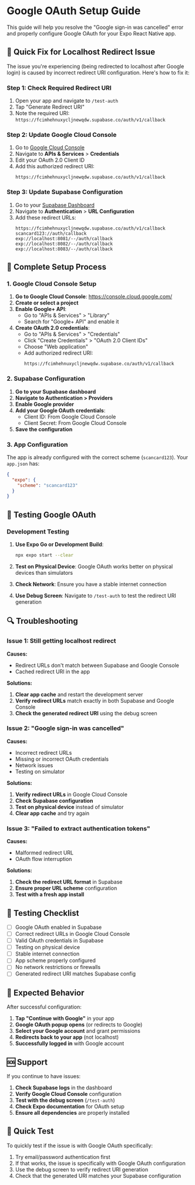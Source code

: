 # Google OAuth Setup Guide

This guide will help you resolve the "Google sign-in was cancelled" error and properly configure Google OAuth for your Expo React Native app.

## 🔧 **Quick Fix for Localhost Redirect Issue**

The issue you're experiencing (being redirected to localhost after Google login) is caused by incorrect redirect URI configuration. Here's how to fix it:

### **Step 1: Check Required Redirect URI**

1. Open your app and navigate to `/test-auth`
2. Tap "Generate Redirect URI" 
3. Note the required URI: `https://fcimhehnuxycljnewqdw.supabase.co/auth/v1/callback`

### **Step 2: Update Google Cloud Console**

1. Go to [Google Cloud Console](https://console.cloud.google.com/)
2. Navigate to **APIs & Services** > **Credentials**
3. Edit your OAuth 2.0 Client ID
4. Add this authorized redirect URI:
   ```
   https://fcimhehnuxycljnewqdw.supabase.co/auth/v1/callback
   ```

### **Step 3: Update Supabase Configuration**

1. Go to your [Supabase Dashboard](https://supabase.com/dashboard)
2. Navigate to **Authentication** > **URL Configuration**
3. Add these redirect URLs:
   ```
   https://fcimhehnuxycljnewqdw.supabase.co/auth/v1/callback
   scancard123://auth/callback
   exp://localhost:8081/--/auth/callback
   exp://localhost:8082/--/auth/callback
   exp://localhost:8083/--/auth/callback
   ```

## 🚀 **Complete Setup Process**

### **1. Google Cloud Console Setup**

1. **Go to Google Cloud Console**: https://console.cloud.google.com/
2. **Create or select a project**
3. **Enable Google+ API**:
   - Go to "APIs & Services" > "Library"
   - Search for "Google+ API" and enable it
4. **Create OAuth 2.0 credentials**:
   - Go to "APIs & Services" > "Credentials"
   - Click "Create Credentials" > "OAuth 2.0 Client IDs"
   - Choose "Web application"
   - Add authorized redirect URI:
     ```
     https://fcimhehnuxycljnewqdw.supabase.co/auth/v1/callback
     ```

### **2. Supabase Configuration**

1. **Go to your Supabase dashboard**
2. **Navigate to Authentication > Providers**
3. **Enable Google provider**
4. **Add your Google OAuth credentials**:
   - Client ID: From Google Cloud Console
   - Client Secret: From Google Cloud Console
5. **Save the configuration**

### **3. App Configuration**

The app is already configured with the correct scheme (`scancard123`). Your `app.json` has:

```json
{
  "expo": {
    "scheme": "scancard123"
  }
}
```

## 🧪 **Testing Google OAuth**

### **Development Testing**

1. **Use Expo Go or Development Build**:
   ```bash
   npx expo start --clear
   ```

2. **Test on Physical Device**: Google OAuth works better on physical devices than simulators

3. **Check Network**: Ensure you have a stable internet connection

4. **Use Debug Screen**: Navigate to `/test-auth` to test the redirect URI generation

## 🔍 **Troubleshooting**

### **Issue 1: Still getting localhost redirect**

**Causes:**
- Redirect URLs don't match between Supabase and Google Console
- Cached redirect URI in the app

**Solutions:**
1. **Clear app cache** and restart the development server
2. **Verify redirect URLs** match exactly in both Supabase and Google Console
3. **Check the generated redirect URI** using the debug screen

### **Issue 2: "Google sign-in was cancelled"**

**Causes:**
- Incorrect redirect URLs
- Missing or incorrect OAuth credentials
- Network issues
- Testing on simulator

**Solutions:**
1. **Verify redirect URLs** in Google Cloud Console
2. **Check Supabase configuration**
3. **Test on physical device** instead of simulator
4. **Clear app cache** and try again

### **Issue 3: "Failed to extract authentication tokens"**

**Causes:**
- Malformed redirect URL
- OAuth flow interruption

**Solutions:**
1. **Check the redirect URL format** in Supabase
2. **Ensure proper URL scheme** configuration
3. **Test with a fresh app install**

## 📱 **Testing Checklist**

- [ ] Google OAuth enabled in Supabase
- [ ] Correct redirect URLs in Google Cloud Console
- [ ] Valid OAuth credentials in Supabase
- [ ] Testing on physical device
- [ ] Stable internet connection
- [ ] App scheme properly configured
- [ ] No network restrictions or firewalls
- [ ] Generated redirect URI matches Supabase config

## 🎯 **Expected Behavior**

After successful configuration:

1. **Tap "Continue with Google"** in your app
2. **Google OAuth popup opens** (or redirects to Google)
3. **Select your Google account** and grant permissions
4. **Redirects back to your app** (not localhost)
5. **Successfully logged in** with Google account

## 🆘 **Support**

If you continue to have issues:

1. **Check Supabase logs** in the dashboard
2. **Verify Google Cloud Console** configuration
3. **Test with the debug screen** (`/test-auth`)
4. **Check Expo documentation** for OAuth setup
5. **Ensure all dependencies** are properly installed

## 🔄 **Quick Test**

To quickly test if the issue is with Google OAuth specifically:

1. Try email/password authentication first
2. If that works, the issue is specifically with Google OAuth configuration
3. Use the debug screen to verify redirect URI generation
4. Check that the generated URI matches your Supabase configuration 